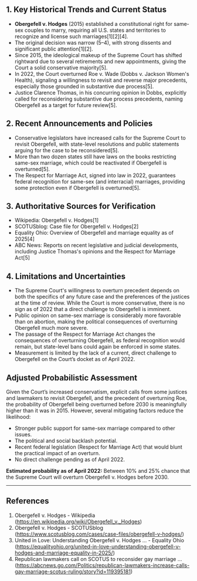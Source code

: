 ## 1. Key Historical Trends and Current Status

- **Obergefell v. Hodges** (2015) established a constitutional right for same-sex couples to marry, requiring all U.S. states and territories to recognize and license such marriages[1][2][4].
- The original decision was narrow (5–4), with strong dissents and significant public attention[1][2].
- Since 2015, the ideological makeup of the Supreme Court has shifted rightward due to several retirements and new appointments, giving the Court a solid conservative majority[5].
- In 2022, the Court overturned Roe v. Wade (Dobbs v. Jackson Women's Health), signaling a willingness to revisit and reverse major precedents, especially those grounded in substantive due process[5].
- Justice Clarence Thomas, in his concurring opinion in Dobbs, explicitly called for reconsidering substantive due process precedents, naming Obergefell as a target for future review[5].

## 2. Recent Announcements and Policies

- Conservative legislators have increased calls for the Supreme Court to revisit Obergefell, with state-level resolutions and public statements arguing for the case to be reconsidered[5].
- More than two dozen states still have laws on the books restricting same-sex marriage, which could be reactivated if Obergefell is overturned[5].
- The Respect for Marriage Act, signed into law in 2022, guarantees federal recognition for same-sex (and interracial) marriages, providing some protection even if Obergefell is overturned[5].

## 3. Authoritative Sources for Verification

- Wikipedia: Obergefell v. Hodges[1]
- SCOTUSblog: Case file for Obergefell v. Hodges[2]
- Equality Ohio: Overview of Obergefell and marriage equality as of 2025[4]
- ABC News: Reports on recent legislative and judicial developments, including Justice Thomas's opinions and the Respect for Marriage Act[5]

## 4. Limitations and Uncertainties

- The Supreme Court's willingness to overturn precedent depends on both the specifics of any future case and the preferences of the justices at the time of review. While the Court is more conservative, there is no sign as of 2022 that a direct challenge to Obergefell is imminent.
- Public opinion on same-sex marriage is considerably more favorable than on abortion, making the political consequences of overturning Obergefell much more severe.
- The passage of the Respect for Marriage Act changes the consequences of overturning Obergefell, as federal recognition would remain, but state-level bans could again be enforced in some states.
- Measurement is limited by the lack of a current, direct challenge to Obergefell on the Court’s docket as of April 2022.

## Adjusted Probabilistic Assessment

Given the Court’s increased conservatism, explicit calls from some justices and lawmakers to revisit Obergefell, and the precedent of overturning Roe, the probability of Obergefell being overturned before 2030 is meaningfully higher than it was in 2015. However, several mitigating factors reduce the likelihood:

- Stronger public support for same-sex marriage compared to other issues.
- The political and social backlash potential.
- Recent federal legislation (Respect for Marriage Act) that would blunt the practical impact of an overturn.
- No direct challenge pending as of April 2022.

**Estimated probability as of April 2022:** Between 10% and 25% chance that the Supreme Court will overturn Obergefell v. Hodges before 2030.

---

## References

1. Obergefell v. Hodges - Wikipedia (https://en.wikipedia.org/wiki/Obergefell_v._Hodges)
2. Obergefell v. Hodges - SCOTUSblog (https://www.scotusblog.com/cases/case-files/obergefell-v-hodges/)
4. United in Love: Understanding Obergefell v. Hodges ... - Equality Ohio (https://equalityohio.org/united-in-love-understanding-obergefell-v-hodges-and-marriage-equality-in-2025/)
5. Republican lawmakers call on SCOTUS to reconsider gay marriage ... (https://abcnews.go.com/Politics/republican-lawmakers-increase-calls-gay-marriage-scotus-ruling/story?id=119395181)